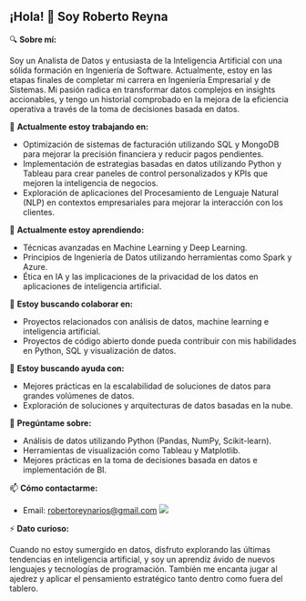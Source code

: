## ¡Hola! 👋 Soy Roberto Reyna

🔍 **Sobre mí:**

Soy un Analista de Datos y entusiasta de la Inteligencia Artificial con una sólida formación en Ingeniería de Software. Actualmente, estoy en las etapas finales de completar mi carrera en Ingeniería Empresarial y de Sistemas. Mi pasión radica en transformar datos complejos en insights accionables, y tengo un historial comprobado en la mejora de la eficiencia operativa a través de la toma de decisiones basada en datos.

🔭 **Actualmente estoy trabajando en:**

- Optimización de sistemas de facturación utilizando SQL y MongoDB para mejorar la precisión financiera y reducir pagos pendientes.
- Implementación de estrategias basadas en datos utilizando Python y Tableau para crear paneles de control personalizados y KPIs que mejoren la inteligencia de negocios.
- Exploración de aplicaciones del Procesamiento de Lenguaje Natural (NLP) en contextos empresariales para mejorar la interacción con los clientes.

🌱 **Actualmente estoy aprendiendo:**

- Técnicas avanzadas en Machine Learning y Deep Learning.
- Principios de Ingeniería de Datos utilizando herramientas como Spark y Azure.
- Ética en IA y las implicaciones de la privacidad de los datos en aplicaciones de inteligencia artificial.

👯 **Estoy buscando colaborar en:**

- Proyectos relacionados con análisis de datos, machine learning e inteligencia artificial.
- Proyectos de código abierto donde pueda contribuir con mis habilidades en Python, SQL y visualización de datos.

🤔 **Estoy buscando ayuda con:**

- Mejores prácticas en la escalabilidad de soluciones de datos para grandes volúmenes de datos.
- Exploración de soluciones y arquitecturas de datos basadas en la nube.

💬 **Pregúntame sobre:**

- Análisis de datos utilizando Python (Pandas, NumPy, Scikit-learn).
- Herramientas de visualización como Tableau y Matplotlib.
- Mejores prácticas en la toma de decisiones basada en datos e implementación de BI.

📫 **Cómo contactarme:**

- Email: robertoreynarios@gmail.com
[![](https://img.shields.io/badge/LinkedIn-0077B5?style=for-the-badge&logo=linkedin&logoColor=white)](https://www.linkedin.com/in/robertoreynarios/)


⚡ **Dato curioso:**

Cuando no estoy sumergido en datos, disfruto explorando las últimas tendencias en inteligencia artificial, y soy un aprendiz ávido de nuevos lenguajes y tecnologías de programación. También me encanta jugar al ajedrez y aplicar el pensamiento estratégico tanto dentro como fuera del tablero.








